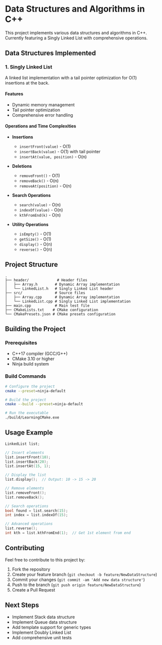 # Data Structures and Algorithms in C++

This project implements various data structures and algorithms in C++. Currently featuring a Singly Linked List with comprehensive operations.

## Data Structures Implemented

### 1. Singly Linked List
A linked list implementation with a tail pointer optimization for O(1) insertions at the back.

#### Features
- Dynamic memory management
- Tail pointer optimization
- Comprehensive error handling

#### Operations and Time Complexities
- **Insertions**
  - `insertFront(value)` - O(1)
  - `insertBack(value)` - O(1) with tail pointer
  - `insertAt(value, position)` - O(n)

- **Deletions**
  - `removeFront()` - O(1)
  - `removeBack()` - O(n)
  - `removeAt(position)` - O(n)

- **Search Operations**
  - `search(value)` - O(n)
  - `indexOf(value)` - O(n)
  - `kthFromEnd(k)` - O(n)

- **Utility Operations**
  - `isEmpty()` - O(1)
  - `getSize()` - O(1)
  - `display()` - O(n)
  - `reverse()` - O(n)

## Project Structure
```
.
├── header/             # Header files
│   ├── Array.h        # Dynamic Array implementation
│   └── LinkedList.h   # Singly Linked List header
├── src/               # Source files
│   ├── Array.cpp      # Dynamic Array implementation
│   └── LinkedList.cpp # Singly Linked List implementation
├── main.cpp           # Main test file
├── CMakeLists.txt    # CMake configuration
└── CMakePresets.json # CMake presets configuration
```



## Building the Project

### Prerequisites
- C++17 compiler (GCC/G++)
- CMake 3.10 or higher
- Ninja build system

### Build Commands
```bash
# Configure the project
cmake --preset=ninja-default

# Build the project
cmake --build --preset=ninja-default

# Run the executable
./build/LearningCMake.exe
```

## Usage Example
```cpp
LinkedList list;

// Insert elements
list.insertFront(10);
list.insertBack(20);
list.insertAt(15, 1);

// Display the list
list.display();  // Output: 10 -> 15 -> 20

// Remove elements
list.removeFront();
list.removeBack();

// Search operations
bool found = list.search(15);
int index = list.indexOf(15);

// Advanced operations
list.reverse();
int kth = list.kthFromEnd(1);  // Get 1st element from end
```

## Contributing
Feel free to contribute to this project by:
1. Fork the repository
2. Create your feature branch (`git checkout -b feature/NewDataStructure`)
3. Commit your changes (`git commit -am 'Add new data structure'`)
4. Push to the branch (`git push origin feature/NewDataStructure`)
5. Create a Pull Request

## Next Steps
- Implement Stack data structure
- Implement Queue data structure
- Add template support for generic types
- Implement Doubly Linked List
- Add comprehensive unit tests
